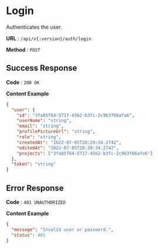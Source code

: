 # Login

Authenticates the user.

**URL** : `/api/v{:version}/auth/login`

**Method** : `POST`

## Success Response

**Code** : `200 OK`

**Content Example**

```json
{
  "user": {
    "id": "3fa85f64-5717-4562-b3fc-2c963f66afa6",
    "userName": "string",
    "email": "string",
    "profilePictureUrl": "string",
    "role": "string",
    "createdAt": "2022-07-05T20:29:34.274Z",
    "editedAt": "2022-07-05T20:29:34.274Z",
    "projects": ["3fa85f64-5717-4562-b3fc-2c963f66afa6"]
  },
  "token": "string"
}
```

## Error Response

**Code** : `401 UNAUTHORIZED`

**Content Example**

```json
{
  "message": "Invalid user or password.",
  "status": 401
}
```
